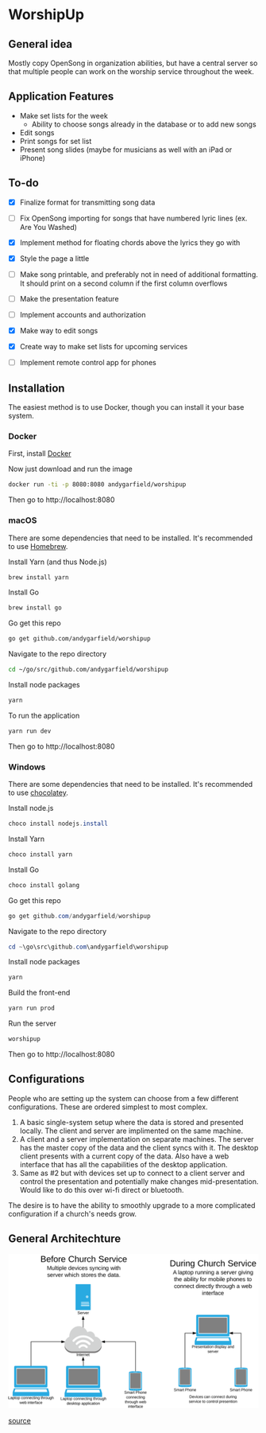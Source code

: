 # WorshipUp

## General idea
Mostly copy OpenSong in organization abilities, but have a central server so that multiple people can work on the worship service throughout the week.

## Application Features
* Make set lists for the week
  * Ability to choose songs already in the database or to add new songs
* Edit songs
* Print songs for set list
* Present song slides (maybe for musicians as well with an iPad or iPhone)


## To-do
- [x] Finalize format for transmitting song data
- [ ] Fix OpenSong importing for songs that have numbered lyric lines (ex. Are You Washed)
- [x] Implement method for floating chords above the lyrics they go with
- [x] Style the page a little
- [ ] Make song printable, and preferably not in need of additional formatting. It should print on a second column if the first column overflows
- [ ] Make the presentation feature
- [ ] Implement accounts and authorization
- [x] Make way to edit songs
- [x] Create way to make set lists for upcoming services
- [ ] Implement remote control app for phones


## Installation
The easiest method is to use Docker, though you can install it your base system.

### Docker
First, install [Docker](https://www.docker.com/community-edition)

Now just download and run the image
```bash
docker run -ti -p 8080:8080 andygarfield/worshipup
```

Then go to http://localhost:8080

### macOS
There are some dependencies that need to be installed. It's recommended to use [Homebrew](https://brew.sh/).

Install Yarn (and thus Node.js)
```bash
brew install yarn
```

Install Go
```bash
brew install go
```

Go get this repo
```bash
go get github.com/andygarfield/worshipup
```

Navigate to the repo directory
```bash
cd ~/go/src/github.com/andygarfield/worshipup
```

Install node packages
```bash
yarn
```

To run the application
```bash
yarn run dev
```

Then go to http://localhost:8080

### Windows
There are some dependencies that need to be installed. It's recommended to use [chocolatey](https://chocolatey.org).

Install node.js
```powershell
choco install nodejs.install
```

Install Yarn
```powershell
choco install yarn
```

Install Go
```powershell
choco install golang
```

Go get this repo
```powershell
go get github.com/andygarfield/worshipup
```

Navigate to the repo directory
```powershell
cd ~\go\src\github.com\andygarfield\worshipup
```

Install node packages
```powershell
yarn
```

Build the front-end
```powershell
yarn run prod
```

Run the server
```powershell
worshipup
```

Then go to http://localhost:8080

## Configurations
People who are setting up the system can choose from a few different configurations. These are ordered simplest to most complex.

1. A basic single-system setup where the data is stored and presented locally. The client and server are implimented on the same machine.
2. A client and a server implementation on separate machines. The server has the master copy of the data and the client syncs with it. The desktop client presents with a current copy of the data. Also have a web interface that has all the capabilities of the desktop application.
3. Same as #2 but with devices set up to connect to a client server and control the presentation and potentially make changes mid-presentation. Would like to do this over wi-fi direct or bluetooth.

The desire is to have the ability to smoothly upgrade to a more complicated configuration if a church's needs grow.

## General Architechture
![Architecture Chart](https://raw.githubusercontent.com/andygarfield/WorshipUp/master/architecture.svg)

[source](https://www.lucidchart.com/invitations/accept/c311a15e-7224-4a86-ba2f-b82a73967ef2)
